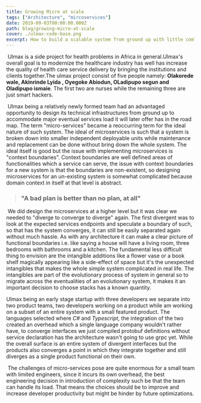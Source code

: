 ```yaml
---
title: Growing Micro at scale
tags: ["Architecture", "mircoservices"]
date: 2019-09-03T00:00:00.000Z
path: blog/growing-micro-at-scale
cover: ./ulmax-code-base.png
excerpt: How to build a scalable system from ground up with little comlexity.
---
```

​	Ulmax is a side project for health problems in Africa in general.Ulmax's overall goal is to modernize the healthcare industry has well has increase the quality of health care service delivery by bringing the institutions and clients together.The ulmax project consist of five people namely: **Olakorede wale, Akinrinde Lyida , Oyegoke Abiodun, OLadipupo segun and Oladipupo ismaie**. The first two are nurses while the remaining three are just smart hackers.

​	Ulmax being a relatively newly formed team had an advantaged opportunity to design its technical infrastructures from ground up to accommodate major eventual services load it will later offer has in the road map. The term "micro-services" became a reoccurring term for the ideal nature of such system. The ideal of microservices is such that a system is broken down into smaller independent deployable units while maintenance and replacement can be done without bring down the whole system. The ideal itself is good but the issue with implementing microservices is "context boundaries". Context boundaries are well defined areas of functionalities which a service can serve, the issue with context boundaries for a new system is that the boundaries are non-existent, so designing microservices for an un-existing system is somewhat complicated because domain context in itself at that level is abstract.

>  ### "A bad plan is better than no plan, at all" 
​	We did design the microservices at a higher level but it was clear we needed to "diverge to converge to diverge" again. The first divergent was to look at the expected services endpoints and speculate a boundary of such, so that has the system converges, it can still be easily separated again without much hassle. As with any architecture it can make a clear picture of functional boundaries i.e. like saying a house will have a living room, three bedrooms with bathrooms and a kitchen. The fundamental less difficult thing to envision are the intangible additions like a flower vase or a book shelf magically appearing like a side-effect of space but it's the unexpected intangibles that makes the whole simple system complicated in real life. The intangibles are part of the evolutionary process of system in general so to migrate across the eventualities of an evolutionary system, it makes it an important decision to choose stacks has a known quantity. 

Ulmax being an early stage startup with three developers we separate into two product teams, two developers working on a product while am working on a subset of an entire system with a small featured product. The languages selected where *C#* and *Typescript*, the integration of the two created an overhead which a single language company wouldn't rather have, to converge interfaces we just compiled protobuf definitions without service declaration has the architecture wasn't going to use grpc yet. While the overall surface is an entire system of divergent interfaces but the products also converges a point in which they integrate together and still diverges as a single product functional on their own.

​	The challenges of micro-services pose are quite enormous for a small team with limited engineers, since it incurs its own overhead, the best engineering decision in introduction of complexity such be that the team can handle its load. That means the choices should be to improve and increase developer productivity but might be hinder by future optimizations.
